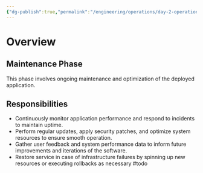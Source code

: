 ```yaml
---
{"dg-publish":true,"permalink":"/engineering/operations/day-2-operations/"}
---
```


# Overview
## Maintenance Phase
This phase involves ongoing maintenance and optimization of the deployed application.
## Responsibilities
  - Continuously monitor application performance and respond to incidents to maintain uptime.
  - Perform regular updates, apply security patches, and optimize system resources to ensure smooth operation.
- Gather user feedback and system performance data to inform future improvements and iterations of the software.
- Restore service in case of infrastructure failures by spinning up new resources or executing rollbacks as necessary
  #todo